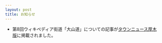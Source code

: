 ```yaml
---
layout: post
title: お知らせ
---
```


- 第8回ウィキペディア街道「大山道」についての記事が[タウンニュース厚木版](http://www.townnews.co.jp/0404/2016/10/14/353191.html)に掲載されました。
